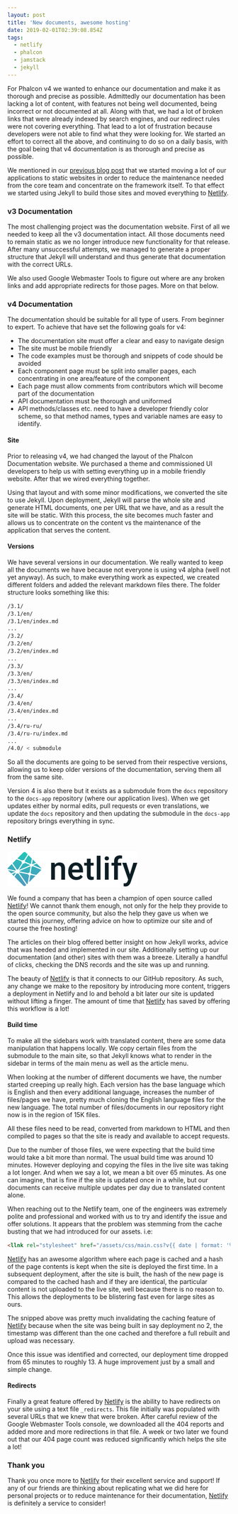```yaml
---
layout: post
title: 'New documents, awesome hosting'
date: 2019-02-01T02:39:08.854Z
tags:
  - netlify
  - phalcon
  - jamstack
  - jekyll
---
```

For Phalcon v4 we wanted to enhance our documentation and make it as thorough and precise as possible. Admittedly our documentation has been lacking a lot of content, with features not being well documented, being incorrect or not documented at all. Along with that, we had a lot of broken links that were already indexed by search engines, and our redirect rules were not covering everything. That lead to a lot of frustration because developers were not able to find what they were looking for. We started an effort to correct all the above, and continuing to do so on a daily basis, with the goal being that v4 documentation is as thorough and precise as possible.

We mentioned in our [previous blog post](post/recent-repository-reorganization) that we started moving a lot of our applications to static websites in order to reduce the maintenance needed from the core team and concentrate on the framework itself. To that effect we started using Jekyll to build those sites and moved everything to [Netlify](https://netlify.com).

### v3 Documentation
The most challenging project was the documentation website. First of all we needed to keep all the v3 documentation intact. All those documents need to remain static as we no longer introduce new functionality for that release. After many unsuccessful attempts, we managed to generate a proper structure that Jekyll will understand and thus generate that documentation with the correct URLs.

We also used Google Webmaster Tools to figure out where are any broken links and add appropriate redirects for those pages. More on that below.

### v4 Documentation
The documentation should be suitable for all type of users. From beginner to expert. To achieve that have set the following goals for v4:
- The documentation site must offer a clear and easy to navigate design
- The site must be mobile friendly
- The code examples must be thorough and snippets of code should be avoided
- Each component page must be split into smaller pages, each concentrating in one area/feature of the component
- Each page must allow comments from contributors which will become part of the documentation
- API documentation must be thorough and uniformed
- API methods/classes etc. need to have a developer friendly color scheme, so that method names, types and variable names are easy to identify.

#### Site
Prior to releasing v4, we had changed the layout of the Phalcon Documentation website. We purchased a theme and commissioned UI developers to help us with setting everything up in a mobile friendly website. After that we wired everything together.

Using that layout and with some minor modifications, we converted the site to use Jekyll. Upon deployment, Jekyll will parse the whole site and generate HTML documents, one per URL that we have, and as a result the site will be static. With this process, the site becomes much faster and allows us to concentrate on the content vs the maintenance of the application that serves the content.

#### Versions
We have several versions in our documentation. We really wanted to keep all the documents we have because not everyone is using v4 alpha (well not yet anyway). As such, to make everything work as expected, we created different folders and added the relevant markdown files there. The folder structure looks something like this:

```bash
/3.1/
/3.1/en/
/3.1/en/index.md
...
/3.2/
/3.2/en/
/3.2/en/index.md
...
/3.3/
/3.3/en/
/3.3/en/index.md
...
/3.4/
/3.4/en/
/3.4/en/index.md
...
/3.4/ru-ru/
/3.4/ru-ru/index.md
...
/4.0/ < submodule
```
So all the documents are going to be served from their respective versions, allowing us to keep older versions of the documentation, serving them all from the same site.

Version 4 is also there but it exists as a submodule from the `docs` repository to the `docs-app` repository (where our application lives). When we get updates either by normal edits, pull requests or even translations, we update the `docs` repository and then updating the submodule in the `docs-app` repository brings everything in sync.

### Netlify
![](/assets/files/full-logo-light.svg)

We found a company that has been a champion of open source called [Netlify](https://netlify.com)! We cannot thank them enough, not only for the help they provide to the open source community, but also the help they gave us when we started this journey, offering advice on how to optimize our site and of course the free hosting!

The articles on their blog offered better insight on how Jekyll works, advice that was heeded and implemented in our site. Additionally setting up our documentation (and other) sites with them was a breeze. Literally a handful of clicks, checking the DNS records and the site was up and running.

The beauty of [Netlify](https://netlify.com) is that it connects to our GitHub repository. As such, any change we make to the repository by introducing more content, triggers a deployment in Netlify and lo and behold a bit later our site is updated without lifting a finger. The amount of time that [Netlify](https://netlify.com) has saved by offering this workflow is a lot!

#### Build time
To make all the sidebars work with translated content, there are some data manipulation that happens locally. We copy certain files from the submodule to the main site, so that Jekyll knows what to render in the sidebar in terms of the main menu as well as the article menu.

When looking at the number of different documents we have, the number started creeping up really high. Each version has the base language which is English and then every additional language, increases the number of files/pages we have, pretty much cloning the English language files for the new language. The total number of files/documents in our repository right now is in the region of 15K files.

All these files need to be read, converted from markdown to HTML and then compiled to pages so that the site is ready and available to accept requests.

Due to the number of those files, we were expecting that the build time would take a bit more than normal. The usual build time was around 10 minutes. However deploying and copying the files in the live site was taking a lot longer. And when we say a lot, we mean a bit over 65 minutes. As one can imagine, that is fine if the site is updated once in a while, but our documents can receive multiple updates per day due to translated content alone.

When reaching out to the Netlify team, one of the engineers was extremely polite and professional and worked with us to try and identify the issue and offer solutions. It appears that the problem was stemming from the cache busting that we had introduced for our assets. i.e:

```html
<llnk rel="stylesheet" href="/assets/css/main.css?v{{ date | format: '%Y%m%d'" }}" />
```

[Netlify](https://netlify.com) has an awesome algorithm where each page is cached and a hash of the page contents is kept when the site is deployed the first time. In a subsequent deployment, after the site is built, the hash of the new page is compared to the cached hash and if they are identical, the particular content is not uploaded to the live site, well because there is no reason to. This allows the deployments to be blistering fast even for large sites as ours.

The snipped above was pretty much invalidating the caching feature of [Netlify](https://netlify.com) because when the site was being built in say deployment no 2, the timestamp was different than the one cached and therefore a full rebuilt and upload was necessary.

Once this issue was identified and corrected, our deployment time dropped from 65 minutes to roughly 13. A huge improvement just by a small and simple change.

#### Redirects
Finally a great feature offered by [Netlify](https://netlify.com) is the ability to have redirects on your site using a text file `_redirects`. This file initially was populated with several URLs that we knew that were broken. After careful review of the Google Webmaster Tools console, we downloaded all the 404 reports and added more and more redirections in that file. A week or two later we found out that our 404 page count was reduced significantly which helps the site a lot!

### Thank you
Thank you once more to [Netlify](https://netlify.com) for their excellent service and support! If any of our friends are thinking about replicating what we did here for personal projects or to reduce maintenance for their documentation, [Netlify](https://netlify.com) is definitely a service to consider!



